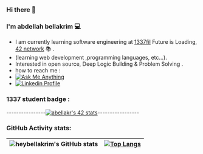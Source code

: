  ### Hi there 👋
### I'm abdellah bellakrim 💻
* I am currently learning software engineering at <a href="https://1337.ma/en/">1337fil</a> Future is Loading, <a href="https://42.fr/en/network-42/">42 network</a> 📚 .
 * (learning web development ,programming languages, etc...).
 * Interested in open source, Deep Logic Building & Problem Solving .
 * how to reach me : </br>
 * <a align="center" href="mailto:bellakrim2032@gmail.com" target="_blank"><img alt="Ask Me Anything" src="https://img.shields.io/badge/-Ask_me_anything-blueviolet?style=flat&logo=Gmail&logoColor=white" /></a> </br>
 * <a href="https://www.linkedin.com/in/abdellah-bellakrim-0027b6233?lipi=urn%3Ali%3Apage%3Ad_flagship3_profile_view_base_contact_details%3BSjDB903oT7%2BioEAvfd9EFQ%3D%3D" target="_blank">
		<img alt="Linkedin Profile" src="https://img.shields.io/badge/-Linkedin_Profile-0072b1?style=flat&logo=Linkedin&logoColor=white&link=#" />
	</a>
### 1337 student badge :
----------------[![abellakr's 42 stats](https://badge.mediaplus.ma/colorfulwaves/abellakr)](https://github.com/oakoudad/badge42)-----------------
### GitHub Activity stats:
| ![heybellakrim's GitHub stats](https://github-readme-stats.vercel.app/api?username=bellakrim&theme=dark&show_icons=true) | [![Top Langs](https://github-readme-stats.vercel.app/api/top-langs/?username=bellakrim&layout=compact)](https://github.com/bellakrim/github-readme-stats) |
|:-:|:-:|

